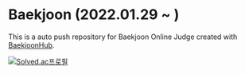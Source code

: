 # Baekjoon (2022.01.29 ~ )





This is a auto push repository for Baekjoon Online Judge created with [BaekjoonHub](https://github.com/BaekjoonHub/BaekjoonHub).

[![Solved.ac프로필](http://mazassumnida.wtf/api/v2/generate_badge?boj=xmflak20)](https://solved.ac/xmflak20)
